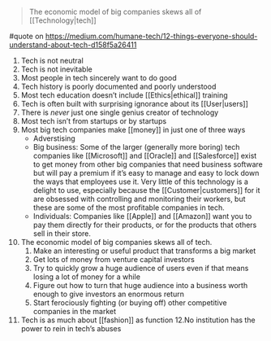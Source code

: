 > The economic model of big companies skews all of [[Technology|tech]]

#quote on https://medium.com/humane-tech/12-things-everyone-should-understand-about-tech-d158f5a26411

1. Tech is not neutral
2. Tech is not inevitable
3. Most people in tech sincerely want to do good
4. Tech history is poorly documented and poorly understood
5. Most tech education doesn’t include [[Ethics|ethical]] training
6. Tech is often built with surprising ignorance about its [[User|users]]
7. There is _never_ just one single genius creator of technology
8. Most tech isn’t from startups or by startups
9. Most big tech companies make [[money]] in just one of three ways
   - Adverstising
   - Big business: Some of the larger (generally more boring) tech companies like [[Microsoft]] and [[Oracle]] and [[Salesforce]] exist to get money from other big companies that need business software but will pay a premium if it’s easy to manage and easy to lock down the ways that employees use it. Very little of this technology is a delight to use, especially because the [[Customer|customers]] for it are obsessed with controlling and monitoring their workers, but these are some of the most profitable companies in tech.
   - Individuals: Companies like [[Apple]] and [[Amazon]] want you to pay them directly for their products, or for the products that others sell in their store.
10. The economic model of big companies skews all of tech.
    1. Make an interesting or useful product that transforms a big market
    2. Get lots of money from venture capital investors
    3. Try to quickly grow a huge audience of users even if that means losing a lot of money for a while
    4. Figure out how to turn that huge audience into a business worth enough to give investors an enormous return
    5. Start ferociously fighting (or buying off) other competitive companies in the market
11. Tech is as much about [[fashion]] as function
    12.No institution has the power to rein in tech’s abuses
